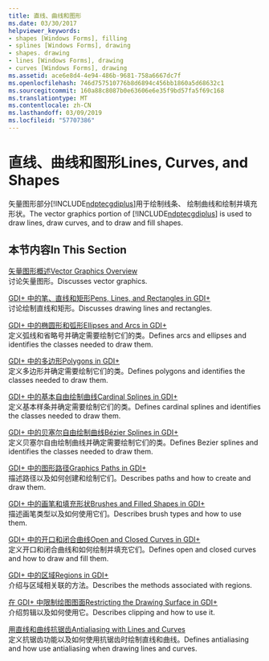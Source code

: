 ```yaml
---
title: 直线、曲线和图形
ms.date: 03/30/2017
helpviewer_keywords:
- shapes [Windows Forms], filling
- splines [Windows Forms], drawing
- shapes. drawing
- lines [Windows Forms], drawing
- curves [Windows Forms], drawing
ms.assetid: ace6e8d4-4e94-486b-9681-758a6667dc7f
ms.openlocfilehash: 746d757510776b8d6894c456bb1860a5d68632c1
ms.sourcegitcommit: 160a88c8087b0e63606e6e35f9bd57fa5f69c168
ms.translationtype: MT
ms.contentlocale: zh-CN
ms.lasthandoff: 03/09/2019
ms.locfileid: "57707386"
---
```

# <a name="lines-curves-and-shapes"></a><span data-ttu-id="13721-102">直线、曲线和图形</span><span class="sxs-lookup"><span data-stu-id="13721-102">Lines, Curves, and Shapes</span></span>
<span data-ttu-id="13721-103">矢量图形部分[!INCLUDE[ndptecgdiplus](../../../../includes/ndptecgdiplus-md.md)]用于绘制线条、 绘制曲线和绘制并填充形状。</span><span class="sxs-lookup"><span data-stu-id="13721-103">The vector graphics portion of [!INCLUDE[ndptecgdiplus](../../../../includes/ndptecgdiplus-md.md)] is used to draw lines, draw curves, and to draw and fill shapes.</span></span>  
  
## <a name="in-this-section"></a><span data-ttu-id="13721-104">本节内容</span><span class="sxs-lookup"><span data-stu-id="13721-104">In This Section</span></span>  
 [<span data-ttu-id="13721-105">矢量图形概述</span><span class="sxs-lookup"><span data-stu-id="13721-105">Vector Graphics Overview</span></span>](vector-graphics-overview.md)  
 <span data-ttu-id="13721-106">讨论矢量图形。</span><span class="sxs-lookup"><span data-stu-id="13721-106">Discusses vector graphics.</span></span>  
  
 [<span data-ttu-id="13721-107">GDI+ 中的笔、直线和矩形</span><span class="sxs-lookup"><span data-stu-id="13721-107">Pens, Lines, and Rectangles in GDI+</span></span>](pens-lines-and-rectangles-in-gdi.md)  
 <span data-ttu-id="13721-108">讨论绘制直线和矩形。</span><span class="sxs-lookup"><span data-stu-id="13721-108">Discusses drawing lines and rectangles.</span></span>  
  
 [<span data-ttu-id="13721-109">GDI+ 中的椭圆形和弧形</span><span class="sxs-lookup"><span data-stu-id="13721-109">Ellipses and Arcs in GDI+</span></span>](ellipses-and-arcs-in-gdi.md)  
 <span data-ttu-id="13721-110">定义弧线和省略号并确定需要绘制它们的类。</span><span class="sxs-lookup"><span data-stu-id="13721-110">Defines arcs and ellipses and identifies the classes needed to draw them.</span></span>  
  
 [<span data-ttu-id="13721-111">GDI+ 中的多边形</span><span class="sxs-lookup"><span data-stu-id="13721-111">Polygons in GDI+</span></span>](polygons-in-gdi.md)  
 <span data-ttu-id="13721-112">定义多边形并确定需要绘制它们的类。</span><span class="sxs-lookup"><span data-stu-id="13721-112">Defines polygons and identifies the classes needed to draw them.</span></span>  
  
 [<span data-ttu-id="13721-113">GDI+ 中的基本自由绘制曲线</span><span class="sxs-lookup"><span data-stu-id="13721-113">Cardinal Splines in GDI+</span></span>](cardinal-splines-in-gdi.md)  
 <span data-ttu-id="13721-114">定义基本样条并确定需要绘制它们的类。</span><span class="sxs-lookup"><span data-stu-id="13721-114">Defines cardinal splines and identifies the classes needed to draw them.</span></span>  
  
 [<span data-ttu-id="13721-115">GDI+ 中的贝塞尔自由绘制曲线</span><span class="sxs-lookup"><span data-stu-id="13721-115">Bézier Splines in GDI+</span></span>](bezier-splines-in-gdi.md)  
 <span data-ttu-id="13721-116">定义贝塞尔自由绘制曲线并确定需要绘制它们的类。</span><span class="sxs-lookup"><span data-stu-id="13721-116">Defines Bezier splines and identifies the classes needed to draw them.</span></span>  
  
 [<span data-ttu-id="13721-117">GDI+ 中的图形路径</span><span class="sxs-lookup"><span data-stu-id="13721-117">Graphics Paths in GDI+</span></span>](graphics-paths-in-gdi.md)  
 <span data-ttu-id="13721-118">描述路径以及如何创建和绘制它们。</span><span class="sxs-lookup"><span data-stu-id="13721-118">Describes paths and how to create and draw them.</span></span>  
  
 [<span data-ttu-id="13721-119">GDI+ 中的画笔和填充形状</span><span class="sxs-lookup"><span data-stu-id="13721-119">Brushes and Filled Shapes in GDI+</span></span>](brushes-and-filled-shapes-in-gdi.md)  
 <span data-ttu-id="13721-120">描述画笔类型以及如何使用它们。</span><span class="sxs-lookup"><span data-stu-id="13721-120">Describes brush types and how to use them.</span></span>  
  
 [<span data-ttu-id="13721-121">GDI+ 中的开口和闭合曲线</span><span class="sxs-lookup"><span data-stu-id="13721-121">Open and Closed Curves in GDI+</span></span>](open-and-closed-curves-in-gdi.md)  
 <span data-ttu-id="13721-122">定义开口和闭合曲线和如何绘制并填充它们。</span><span class="sxs-lookup"><span data-stu-id="13721-122">Defines open and closed curves and how to draw and fill them.</span></span>  
  
 [<span data-ttu-id="13721-123">GDI+ 中的区域</span><span class="sxs-lookup"><span data-stu-id="13721-123">Regions in GDI+</span></span>](regions-in-gdi.md)  
 <span data-ttu-id="13721-124">介绍与区域相关联的方法。</span><span class="sxs-lookup"><span data-stu-id="13721-124">Describes the methods associated with regions.</span></span>  
  
 [<span data-ttu-id="13721-125">在 GDI+ 中限制绘图图面</span><span class="sxs-lookup"><span data-stu-id="13721-125">Restricting the Drawing Surface in GDI+</span></span>](restricting-the-drawing-surface-in-gdi.md)  
 <span data-ttu-id="13721-126">介绍剪辑以及如何使用它。</span><span class="sxs-lookup"><span data-stu-id="13721-126">Describes clipping and how to use it.</span></span>  
  
 [<span data-ttu-id="13721-127">用直线和曲线抗锯齿</span><span class="sxs-lookup"><span data-stu-id="13721-127">Antialiasing with Lines and Curves</span></span>](antialiasing-with-lines-and-curves.md)  
 <span data-ttu-id="13721-128">定义抗锯齿功能以及如何使用抗锯齿时绘制直线和曲线。</span><span class="sxs-lookup"><span data-stu-id="13721-128">Defines antialiasing and how use antialiasing when drawing lines and curves.</span></span>
